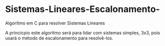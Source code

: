 # Sistemas-Lineares-Escalonamento-
Algorítmo em C para resolver Sistemas Lineares


A princícpio  este algorítmo será para lidar com sistemas simples, 3x3, pois usará o método de escalonamento para resolvê-los.
